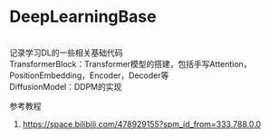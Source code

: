 # DeepLearningBase

<br>记录学习DL的一些相关基础代码
<br>TransformerBlock：Transformer模型的搭建，包括手写Attention，PositionEmbedding，Encoder，Decoder等
<br>DiffusionModel：DDPM的实现

参考教程
1. https://space.bilibili.com/478929155?spm_id_from=333.788.0.0
